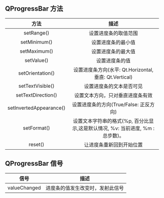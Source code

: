 
## QProgressBar 方法

| 方法 | 描述 |
|:-----:|:----:|
| setRange() | 设置进度条的取值范围 |
| setMinimum() | 设置进度条的最小值 |
| setMaximum() | 设置进度条的最大值 |
| setValue() | 设置进度条的值 |
| setOrientation() | 设置进度条方向(水平: Qt.Horizontal, 垂直: Qt.Vertical) |
| setTextVisible() | 设置进度条的文本是否可见 |
| setTextDirection() | 设置文本方向，只对垂直进度条有效 |
| setInvertedAppearance() | 设置进度条的方向(True/False: 正反方向) |
| setFormat() | 设置文本字符串的格式(%p, 百分比显示,这是默认情况, %v: 当前进度, %m :总步数)。 |
| reset() | 让进度条重新回到开始位置 |


## QProgressBar 信号

| 信号 | 描述 |
|:-----:|:----:|
| valueChanged | 进度条的值发生改变时，发射此信号 |
